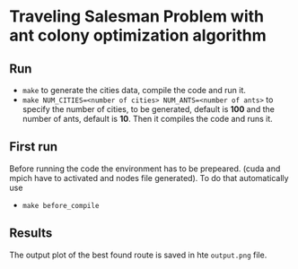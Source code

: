 # Traveling Salesman Problem with ant colony optimization algorithm

## Run
- `make` to generate the cities data, compile the code and run it.
- `make NUM_CITIES=<number of cities> NUM_ANTS=<number of ants>` to specify the number of cities, to be generated, default is **100** and the number of ants, default is **10**. Then it compiles the code and runs it.

## First run
Before running the code the environment has to be prepeared. (cuda and mpich have to activated and nodes file generated). To do that automatically use
- `make before_compile`

## Results
The output plot of the best found route is saved in hte `output.png` file.